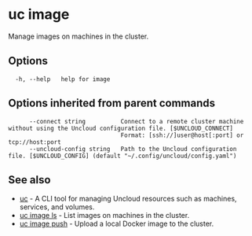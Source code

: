 # uc image

Manage images on machines in the cluster.

## Options

```
  -h, --help   help for image
```

## Options inherited from parent commands

```
      --connect string          Connect to a remote cluster machine without using the Uncloud configuration file. [$UNCLOUD_CONNECT]
                                Format: [ssh://]user@host[:port] or tcp://host:port
      --uncloud-config string   Path to the Uncloud configuration file. [$UNCLOUD_CONFIG] (default "~/.config/uncloud/config.yaml")
```

## See also

* [uc](uc.md)	 - A CLI tool for managing Uncloud resources such as machines, services, and volumes.
* [uc image ls](uc_image_ls.md)	 - List images on machines in the cluster.
* [uc image push](uc_image_push.md)	 - Upload a local Docker image to the cluster.

